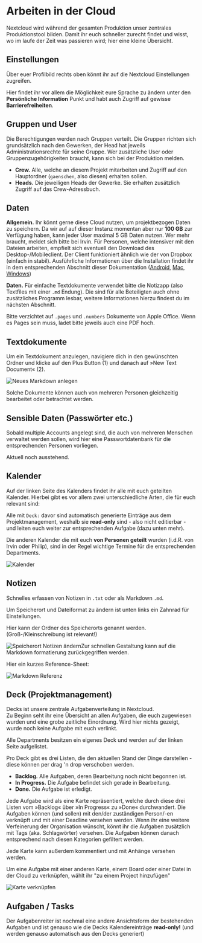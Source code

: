 # Arbeiten in der Cloud

Nextcloud wird während der gesamten Produktion unser zentrales Produktionstool bilden. Damit ihr euch schneller zurecht findet und wisst, wo im laufe der Zeit was passieren wird; hier eine kleine Übersicht.


## Einstellungen

Über euer Profilbild rechts oben könnt ihr auf die Nextcloud Einstellungen zugreifen.

Hier findet ihr vor allem die Möglichkeit eure Sprache zu ändern unter den **Persönliche Information** Punkt und habt auch Zugriff auf gewisse **Barrierefreiheiten**. 


## Gruppen und User

Die Berechtigungen werden nach Gruppen verteilt. Die Gruppen richten sich grundsätzlich nach den Gewerken, der Head hat jeweils Administrationsrechte für seine Gruppe. Wer zusätzliche User oder Gruppenzugehörigkeiten braucht, kann sich bei der Produktion melden.

* **Crew.** Alle, welche an diesem Projekt mitarbeiten und Zugriff auf den Hauptordner (`gaenschen`, also diesen) erhalten sollen.
* **Heads.** Die jeweiligen Heads der Gewerke. Sie erhalten zusätzlich Zugriff auf das Crew-Adressbuch.


## Daten

**Allgemein.** Ihr könnt gerne diese Cloud nutzen, um projektbezogen Daten zu speichern. Da wir auf auf dieser Instanz momentan aber nur **100 GB** zur Verfügung haben, kann jeder User maximal 5 GB Daten nutzen. Wer mehr braucht, meldet sich bitte bei Irvin. Für Personen, welche intensiver mit den Dateien arbeiten, empfielt sich eventuell den Download des Desktop-/Mobileclient. Der Client funktioniert ähnlich wie der von Dropbox (einfach in stabil). Ausführliche Informationen über die Installation findet ihr in dem entsprechenden Abschnitt dieser Dokumentation ([Android](/clients/android/files/index.html), [Mac](/clients/mac/files/index.html), [Windows](/clients/windows/files/index.html))

**Daten.** Für einfache Textdokumente verwendet bitte die Notizapp (also Textfiles mit einer `.md` Endung). Die sind für alle Beteiligten auch ohne zusätzliches Programm lesbar, weitere Informationen hierzu findest du im nächsten Abschnitt.

Bitte verzichtet auf `.pages` und `.numbers` Dokumente von Apple Office. Wenn es Pages sein muss, ladet bitte jeweils auch eine PDF hoch.


## Textdokumente

Um ein Textdokument anzulegen, navigiere dich in den gewünschten Ordner und klicke auf den Plus Button (1) und danach auf »New Text Document« (2).

![Neues Markdown anlegen](./assets/notes-01.png)

Solche Dokumente können auch von mehreren Personen gleichzeitig bearbeitet oder betrachtet werden.

## Sensible Daten (Passwörter etc.)

Sobald multiple Accounts angelegt sind, die auch von mehreren Menschen verwaltet werden sollen, wird hier eine Passwortdatenbank für die entsprechenden Personen vorliegen. 

Aktuell noch ausstehend.


## Kalender

Auf der linken Seite des Kalenders findet ihr alle mit euch geteilten Kalender. Hierbei gibt es vor allem zwei unterschiedliche Arten, die für euch relevant sind:

Alle mit `Deck:` davor sind automatisch generierte Einträge aus dem Projektmanagement, weshalb sie **read-only** sind - also nicht editierbar - und leiten euch weiter zur entsprechenden Aufgabe (dazu unten mehr).

Die anderen Kalender die mit euch **von Personen geteilt** wurden (i.d.R. von Irvin oder Philip), sind in der Regel wichtige Termine für die entsprechenden Departments.

![Kalender](./assets/cal-01.png)


## Notizen

Schnelles erfassen von Notizen in `.txt` oder als Markdown `.md`.

Um Speicherort und Dateiformat zu ändern ist unten links ein Zahnrad für Einstellungen.

Hier kann der Ordner des Speicherorts genannt werden. (Groß-/Kleinschreibung ist relevant!)

![Speicherort Notizen ändern](./assets/notes-01.png)Zur schnellen Gestaltung kann auf die Markdown formatierung zurückgegriffen werden.

Hier ein kurzes Reference-Sheet:

![Markdown Referenz](./assets/markdown-01.png)


## Deck (Projektmanagement)

Decks ist unsere zentrale Aufgabenverteilung in Nextcloud. \
Zu Beginn seht ihr eine Übersicht an allen Aufgaben, die euch zugewiesen wurden und eine grobe zeitliche Einordnung. Wird hier nichts gezeigt, wurde noch keine Aufgabe mit euch verlinkt.

Alle Departments besitzen ein eigenes Deck und werden auf der linken Seite aufgelistet.

Pro Deck gibt es drei Listen, die den aktuellen Stand der Dinge darstellen - diese können per drag 'n drop verschoben werden.

* **Backlog.** Alle Aufgaben, deren Bearbeitung noch nicht begonnen ist.
* **In Progress.** Die Aufgabe befindet sich gerade in Bearbeitung.
* **Done.** Die Aufgabe ist erledigt.

Jede Aufgabe wird als eine Karte repräsentiert, welche durch diese drei Listen vom »Backlog« über »In Progress« zu »Done« durchwandert. Die Aufgaben können (und sollen) mit den/der zuständigen Person/-en verknüpft und mit einer Deadline versehen werden. Wenn ihr eine weitere Verfeinerung der Organisation wünscht, könnt ihr die Aufgaben zusätzlich mit Tags (aka. Schlagwörter) versehen. Die Aufgaben können danach entsprechend nach diesen Kategorien gefiltert werden.

Jede Karte kann außerdem kommentiert und mit Anhänge versehen werden.

Um eine Aufgabe mit einer anderen Karte, einem Board oder einer Datei in der Cloud zu verknüpfen, wählt ihr "zu einem Project hinzufügen" 

![Karte verknüpfen](./assets/deck-01.png)


## Aufgaben / Tasks

Der Aufgabenreiter ist nochmal eine andere Ansichtsform der bestehenden Aufgaben und ist genauso wie die Decks Kalendereinträge **read-only!** (und werden genauso automatisch aus den Decks generiert)

 
